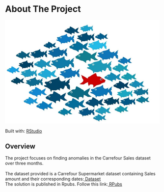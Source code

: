


 <h1> About The Project</h1>
 
![anomaly_detection.](https://github.com/Magguire/R_Programming/blob/main/Carrefour%20Analysis%20Project/anomaly-detection.jpg)

Built with: <a href='https://www.rstudio.com/'>RStudio</a>


<h2>Overview</h2>
<h>
The project focuses on finding anomalies in the Carrefour Sales dataset over three months. 
 <br>
 <br>
The dataset provided is a Carrefour Supermarket dataset containing Sales amount and their corresponding dates:<a href='http://bit.ly/CarreFourSalesDataset'>  Dataset</a>
<br>
The solution is published in Rpubs. Follow this link:<a href='https://rpubs.com/Magguire/913593'> RPubs</a>

